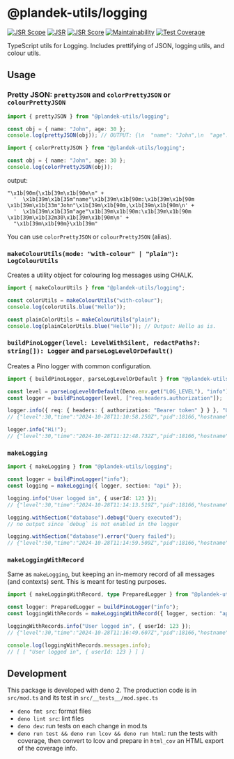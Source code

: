 # @plandek-utils/logging

[![JSR Scope](https://jsr.io/badges/@plandek-utils)](https://jsr.io/@plandek-utils)
[![JSR](https://jsr.io/badges/@plandek-utils/logging)](https://jsr.io/@plandek-utils/logging)
[![JSR Score](https://jsr.io/badges/@plandek-utils/logging/score)](https://jsr.io/@plandek-utils/logging)
[![Maintainability](https://api.codeclimate.com/v1/badges/4d6e32a1b993723d7c4f/maintainability)](https://codeclimate.com/github/plandek-utils/logging/maintainability)
[![Test Coverage](https://api.codeclimate.com/v1/badges/4d6e32a1b993723d7c4f/test_coverage)](https://codeclimate.com/github/plandek-utils/logging/test_coverage)

TypeScript utils for Logging. Includes prettifying of JSON, logging utils, and colour utils.

## Usage

### Pretty JSON: `prettyJSON` and `colorPrettyJSON` or `colourPrettyJSON`

```ts
import { prettyJSON } from "@plandek-utils/logging";

const obj = { name: "John", age: 30 };
console.log(prettyJSON(obj)); // OUTPUT: {\n  "name": "John",\n  "age": 30\n}
```

```ts
import { colorPrettyJSON } from "@plandek-utils/logging";

const obj = { name: "John", age: 30 };
console.log(colorPrettyJSON(obj));
```

output:

```
"\x1b[90m{\x1b[39m\x1b[90m\n" +
  '  \x1b[39m\x1b[35m"name"\x1b[39m\x1b[90m:\x1b[39m\x1b[90m \x1b[39m\x1b[33m"John"\x1b[39m\x1b[90m,\x1b[39m\x1b[90m\n' +
  '  \x1b[39m\x1b[35m"age"\x1b[39m\x1b[90m:\x1b[39m\x1b[90m \x1b[39m\x1b[32m30\x1b[39m\x1b[90m\n' +
  "\x1b[39m\x1b[90m}\x1b[39m"
```

You can use `colorPrettyJSON` or `colourPrettyJSON` (alias).

### `makeColourUtils(mode: "with-colour" | "plain"): LogColourUtils`

Creates a utility object for colouring log messages using CHALK.

```ts
import { makeColourUtils } from "@plandek-utils/logging";

const colorUtils = makeColourUtils("with-colour");
console.log(colorUtils.blue("Hello"));

const plainColorUtils = makeColourUtils("plain");
console.log(plainColorUtils.blue("Hello")); // Output: Hello as is.
```

### `buildPinoLogger(level: LevelWithSilent, redactPaths?: string[]): Logger` and `parseLogLevelOrDefault()`

Creates a Pino logger with common configuration.

```ts
import { buildPinoLogger, parseLogLevelOrDefault } from "@plandek-utils/logging";

const level = parseLogLevelOrDefault(Deno.env.get("LOG_LEVEL"), "info"); // gets the log level if present, otherwise info. If the LOG_LEVEL is not a valid one it will throw.
const logger = buildPinoLogger(level, ["req.headers.authorization"]);

logger.info({ req: { headers: { authorization: "Bearer token" } } }, "User logged in");
// {"level":30,"time":"2024-10-28T11:10:58.250Z","pid":18166,"hostname":"044ce1509ebe","req":{"headers":{"authorization":"[REDACTED]"}},"msg":"User logged in"}

logger.info("Hi!");
// {"level":30,"time":"2024-10-28T11:12:48.732Z","pid":18166,"hostname":"044ce1509ebe","msg":"Hi!"}
```

### `makeLogging`

```ts
import { makeLogging } from "@plandek-utils/logging";

const logger = buildPinoLogger("info");
const logging = makeLogging({ logger, section: "api" });

logging.info("User logged in", { userId: 123 });
// {"level":30,"time":"2024-10-28T11:14:13.519Z","pid":18166,"hostname":"044ce1509ebe","logSections":["api"],"userId":123,"msg":"User logged in"}

logging.withSection("database").debug("Query executed");
// no output since `debug` is not enabled in the logger

logging.withSection("database").error("Query failed");
// {"level":50,"time":"2024-10-28T11:14:59.509Z","pid":18166,"hostname":"044ce1509ebe","logSections":["api"],"logSections":["api","database"],"msg":"Query failed"}
```

### `makeLoggingWithRecord`

Same as `makeLogging`, but keeping an in-memory record of all messages (and contexts) sent. This is meant for testing
purposes.

```ts
import { makeLoggingWithRecord, type PreparedLogger } from "@plandek-utils/logging";

const logger: PreparedLogger = buildPinoLogger("info");
const loggingWithRecords = makeLoggingWithRecord({ logger, section: "api" });

loggingWithRecords.info("User logged in", { userId: 123 });
// {"level":30,"time":"2024-10-28T11:16:49.607Z","pid":18166,"hostname":"044ce1509ebe","logSections":["api"],"userId":123,"msg":"User logged in"}

console.log(loggingWithRecords.messages.info);
// [ [ "User logged in", { userId: 123 } ] ]
```

## Development

This package is developed with deno 2. The production code is in `src/mod.ts` and its test in
`src/__tests__/mod.spec.ts`

- `deno fmt src`: format files
- `deno lint src`: lint files
- `deno dev`: run tests on each change in mod.ts
- `deno run test && deno run lcov && deno run html`: run the tests with coverage, then convert to lcov and prepare in
  `html_cov` an HTML export of the coverage info.
